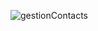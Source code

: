 ![gestionContacts](https://github.com/user-attachments/assets/05ee1cb1-986a-4833-8479-e672da16a625)
